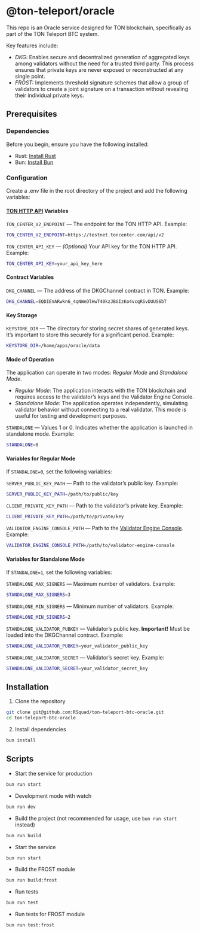 # @ton-teleport/oracle

This repo is an Oracle service designed for TON blockchain, specifically as part of the TON Teleport BTC system.

Key features include:
- _DKG:_ Enables secure and decentralized generation of aggregated keys among validators without the need for a trusted third party. This process ensures that private keys are never exposed or reconstructed at any single point.
- _FROST:_ Implements threshold signature schemes that allow a group of validators to create a joint signature on a transaction without revealing their individual private keys.

## Prerequisites

### Dependencies

Before you begin, ensure you have the following installed:
- Rust: [Install Rust](https://www.rust-lang.org/tools/install)
- Bun: [Install Bun](https://bun.sh/)

### Configuration

Create a .env file in the root directory of the project and add the following variables:

#### [TON HTTP API](https://github.com/toncenter/ton-http-api) Variables
`TON_CENTER_V2_ENDPOINT` — The endpoint for the TON HTTP API. Example:
```bash
TON_CENTER_V2_ENDPOINT=https://testnet.toncenter.com/api/v2
```
`TON_CENTER_API_KEY` — _(Optional)_ Your API key for the TON HTTP API. Example:
```bash
TON_CENTER_API_KEY=your_api_key_here
```

#### Contract Variables
`DKG_CHANNEL` — The address of the DKGChannel contract in TON. Example:
```bash
DKG_CHANNEL=EQDIEVARwkn6_4qNWeDlHwT40kzJBGIzKo4vcqRSvDUUS6bT
```

#### Key Storage
`KEYSTORE_DIR` — The directory for storing secret shares of generated keys. It’s important to store this securely for a significant period. Example:
```bash
KEYSTORE_DIR=/home/apps/oracle/data
```

#### Mode of Operation

The application can operate in two modes: _Regular Mode_ and _Standalone Mode_.
- _Regular Mode_: The application interacts with the TON blockchain and requires access to the validator’s keys and the Validator Engine Console.
- _Standalone Mode_: The application operates independently, simulating validator behavior without connecting to a real validator. This mode is useful for testing and development purposes.


`STANDALONE` — Values 1 or 0. Indicates whether the application is launched in standalone mode. Example:
```bash
STANDALONE=0
```

#### Variables for Regular Mode
If `STANDALONE=0`, set the following variables:

`SERVER_PUBLIC_KEY_PATH` —  Path to the validator’s public key. Example:
```bash
SERVER_PUBLIC_KEY_PATH=/path/to/public/key
```
`CLIENT_PRIVATE_KEY_PATH` — Path to the validator’s private key. Example:
```bash
CLIENT_PRIVATE_KEY_PATH=/path/to/private/key
```
`VALIDATOR_ENGINE_CONSOLE_PATH` — Path to the [Validator Engine Console](https://github.com/ton-blockchain/ton/tree/master/validator-engine-console). Example:
```bash
VALIDATOR_ENGINE_CONSOLE_PATH=/path/to/validator-engine-console
```

#### Variables for Standalone Mode
If `STANDALONE=1`, set the following variables:

`STANDALONE_MAX_SIGNERS` —  Maximum number of validators. Example:
```bash
STANDALONE_MAX_SIGNERS=3
```
`STANDALONE_MIN_SIGNERS` — Minimum number of validators. Example:
```bash
STANDALONE_MIN_SIGNERS=2
```
`STANDALONE_VALIDATOR_PUBKEY` — Validator’s public key. **Important!** Must be loaded into the DKGChannel contract. Example:
```bash
STANDALONE_VALIDATOR_PUBKEY=your_validator_public_key
```
`STANDALONE_VALIDATOR_SECRET` — Validator’s secret key. Example:
```bash
STANDALONE_VALIDATOR_SECRET=your_validator_secret_key
```

## Installation
1. Clone the repository 
```bash
git clone git@github.com:RSquad/ton-teleport-btc-oracle.git
cd ton-teleport-btc-oracle
```
2. Install dependencies
```bash
bun install
```

## Scripts
- Start the service for production
```bash
bun run start
```
- Development mode with watch
```bash
bun run dev
```
- Build the project (not recommended for usage, use `bun run start` instead)
```bash
bun run build
```
- Start the service
```bash
bun run start
```
- Build the FROST module
```bash
bun run build:frost
```
- Run tests
```bash
bun run test
```
- Run tests for FROST module
```bash
bun run test:frost
```
